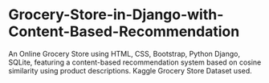 # Grocery-Store-in-Django-with-Content-Based-Recommendation
An Online Grocery Store using HTML, CSS, Bootstrap, Python Django, SQLite, featuring a content-based recommendation system based on cosine similarity using product descriptions. Kaggle Grocery Store Dataset used.

